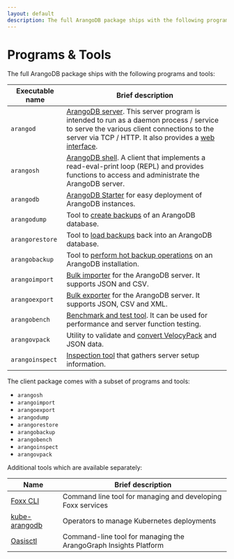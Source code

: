 ```yaml
---
layout: default
description: The full ArangoDB package ships with the following programs and tools
---
```

Programs & Tools
================

The full ArangoDB package ships with the following programs and tools:

| Executable name | Brief description |
|-----------------|-------------------|
| `arangod`       | [ArangoDB server](programs-arangod.html). This server program is intended to run as a daemon process / service to serve the various client connections to the server via TCP / HTTP. It also provides a [web interface](programs-web-interface.html).
| `arangosh`      | [ArangoDB shell](programs-arangosh.html). A client that implements a read-eval-print loop (REPL) and provides functions to access and administrate the ArangoDB server.
| `arangodb`      | [ArangoDB Starter](programs-starter.html) for easy deployment of ArangoDB instances.
| `arangodump`    | Tool to [create backups](programs-arangodump.html) of an ArangoDB database.
| `arangorestore` | Tool to [load backups](programs-arangorestore.html) back into an ArangoDB database.
| `arangobackup`  | Tool to [perform hot backup operations](programs-arangobackup.html) on an ArangoDB installation.
| `arangoimport`  | [Bulk importer](programs-arangoimport.html) for the ArangoDB server. It supports JSON and CSV.
| `arangoexport`  | [Bulk exporter](programs-arangoexport.html) for the ArangoDB server. It supports JSON, CSV and XML.
| `arangobench`   | [Benchmark and test tool](programs-arangobench.html). It can be used for performance and server function testing.
| `arangovpack`   | Utility to validate and [convert VelocyPack](programs-arangovpack.html) and JSON data.
| `arangoinspect` | [Inspection tool](programs-arangoinspect.html) that gathers server setup information.

The client package comes with a subset of programs and tools:

- `arangosh`
- `arangoimport`
- `arangoexport`
- `arangodump`
- `arangorestore`
- `arangobackup`
- `arangobench`
- `arangoinspect`
- `arangovpack`

Additional tools which are available separately:

| Name            | Brief description |
|-----------------|-------------------|
| [Foxx CLI](programs-foxx-cli.html) | Command line tool for managing and developing Foxx services
| [kube-arangodb](deployment-kubernetes.html) | Operators to manage Kubernetes deployments
| [Oasisctl](arangograph/oasisctl.html) | Command-line tool for managing the ArangoGraph Insights Platform
